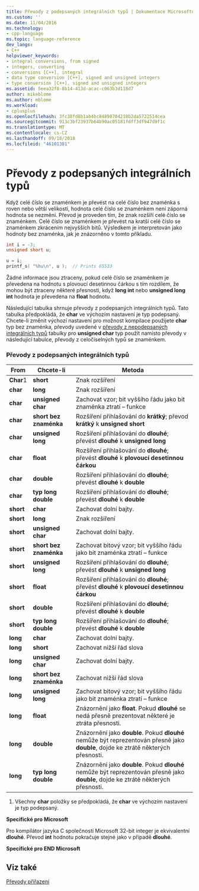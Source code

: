 ```yaml
---
title: Převody z podepsaných integrálních typů | Dokumentace Microsoftu
ms.custom: ''
ms.date: 11/04/2016
ms.technology:
- cpp-language
ms.topic: language-reference
dev_langs:
- C++
helpviewer_keywords:
- integral conversions, from signed
- integers, converting
- conversions [C++], integral
- data type conversion [C++], signed and unsigned integers
- type conversion [C++], signed and unsigned integers
ms.assetid: 5eea32f8-8b14-413d-acac-c063b3d118d7
author: mikeblome
ms.author: mblome
ms.workload:
- cplusplus
ms.openlocfilehash: 3fc38fd8b1ab4bc84898704218b2da5722514cea
ms.sourcegitcommit: 913c3bf23937b64b90ac05181fdff3df947d9f1c
ms.translationtype: MT
ms.contentlocale: cs-CZ
ms.lasthandoff: 09/18/2018
ms.locfileid: "46101381"
---
```

# <a name="conversions-from-signed-integral-types"></a>Převody z podepsaných integrálních typů

Když celé číslo se znaménkem je převést na celé číslo bez znaménka s roven nebo větší velikostí, hodnota celé číslo se znaménkem není záporná hodnota se nezmění. Převod je proveden tím, že znak rozšíří celé číslo se znaménkem. Celé číslo se znaménkem je převést na kratší celé číslo se znaménkem zkrácením nejvyšších bitů. Výsledkem je interpretován jako hodnoty bez znaménka, jak je znázorněno v tomto příkladu.

```C
int i = -3;
unsigned short u;

u = i;
printf_s( "%hu\n", u );  // Prints 65533
```

Žádné informace jsou ztraceny, pokud celé číslo se znaménkem je převedena na hodnotu s plovoucí desetinnou čárkou s tím rozdílem, že mohou být ztraceny některé přesnosti, když **long int** nebo **unsigned long int** hodnota je převedena na **float** hodnotu.

Následující tabulka shrnuje převody z podepsaných integrálních typů. Tato tabulka předpokládá, že **char** ve výchozím nastavení je typ podepsaný. Chcete-li změnit výchozí nastavení pro možnost kompilace použijete **char** typ bez znaménka, převody uvedené v [převody z nepodepsaných integrálních typů](../c-language/conversions-from-unsigned-integral-types.md) tabulky pro **unsigned char**  typ použít namísto převody v následující tabulce, převody z celočíselných typů se znaménkem.

### <a name="conversions-from-signed-integral-types"></a>Převody z podepsaných integrálních typů

|From|Chcete-li|Metoda|
|----------|--------|------------|
|**Char**1|**short**|Znak rozšíření|
|**char**|**long**|Znak rozšíření|
|**char**|**unsigned char**|Zachovat vzor; bit vyššího řádu jako bit znaménka ztratí – funkce|
|**char**|**short bez znaménka**|Rozšíření přihlašování do **krátký**; převod **krátký** k **unsigned short**|
|**char**|**unsigned long**|Rozšíření přihlašování do **dlouhé**; převést **dlouhé** k **unsigned long**|
|**char**|**float**|Rozšíření přihlašování do **dlouhé**; převést **dlouhé** k **plovoucí desetinnou čárkou**|
|**char**|**double**|Rozšíření přihlašování do **dlouhé**; převést **dlouhé** k **double**|
|**char**|**typ long double**|Rozšíření přihlašování do **dlouhé**; převést **dlouhé** k **double**|
|**short**|**char**|Zachovat dolní bajty.|
|**short**|**long**|Znak rozšíření|
|**short**|**unsigned char**|Zachovat dolní bajty.|
|**short**|**short bez znaménka**|Zachovat bitový vzor; bit vyššího řádu jako bit znaménka ztratí – funkce|
|**short**|**unsigned long**|Rozšíření přihlašování do **dlouhé**; převést **dlouhé** k **unsigned long**|
|**short**|**float**|Rozšíření přihlašování do **dlouhé**; převést **dlouhé** k **plovoucí desetinnou čárkou**|
|**short**|**double**|Rozšíření přihlašování do **dlouhé**; převést **dlouhé** k **double**|
|**short**|**typ long double**|Rozšíření přihlašování do **dlouhé**; převést **dlouhé** k **double**|
|**long**|**char**|Zachovat dolní bajty.|
|**long**|**short**|Zachovat nižší řád slova|
|**long**|**unsigned char**|Zachovat dolní bajty.|
|**long**|**short bez znaménka**|Zachovat nižší řád slova|
|**long**|**unsigned long**|Zachovat bitový vzor; bit vyššího řádu jako bit znaménka ztratí – funkce|
|**long**|**float**|Znázornění jako **float**. Pokud **dlouhé** se nedá přesně prezentovat některé je ztráta přesnosti.|
|**long**|**double**|Znázornění jako **double**. Pokud **dlouhé** nemůže být reprezentován přesně jako **double**, dojde ke ztrátě některých přesnosti.|
|**long**|**typ long double**|Znázornění jako **double**. Pokud **dlouhé** nemůže být reprezentován přesně jako **double**, dojde ke ztrátě některých přesnosti.|

1. Všechny **char** položky se předpokládá, že **char** ve výchozím nastavení je typ podepsaný.

**Specifické pro Microsoft**

Pro kompilátor jazyka C společnosti Microsoft 32-bit integer je ekvivalentní **dlouhé**. Převod **int** hodnotu pokračuje stejné jako v případě **dlouhé**.

**Specifické pro END Microsoft**

## <a name="see-also"></a>Viz také

[Převody přiřazení](../c-language/assignment-conversions.md)